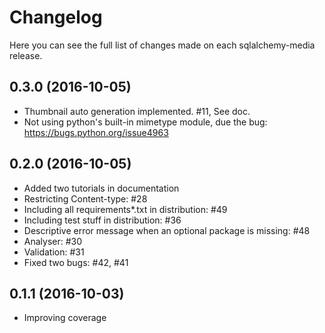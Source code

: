 Changelog
=========

Here you can see the full list of changes made on each sqlalchemy-media release.

0.3.0 (2016-10-05)
------------------

- Thumbnail auto generation implemented. #11,  See doc.
- Not using python's built-in mimetype module, due the bug: https://bugs.python.org/issue4963

0.2.0 (2016-10-05)
------------------

- Added two tutorials in documentation
- Restricting Content-type: #28
- Including all requirements*.txt in distribution: #49
- Including test stuff in distribution: #36
- Descriptive error message when an optional package is missing: #48
- Analyser: #30
- Validation: #31
- Fixed two bugs: #42, #41


0.1.1 (2016-10-03)
------------------

* Improving coverage
